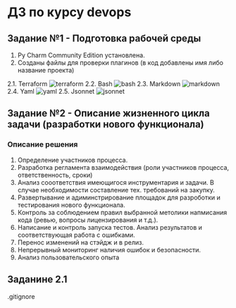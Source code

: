 # ДЗ по курсу devops
## Задание №1 - Подготовка рабочей среды
1. Py Charm Community Edition установлена.
2. Созданы файлы для проверки плагинов (в код добавлены имя либо название проекта)  

2.1. Terraform
![terraform](https://user-images.githubusercontent.com/100503249/155880359-c275a1ce-3e39-489a-beda-db41180121df.png)
2.2. Bash
![bash](https://user-images.githubusercontent.com/100503249/155880035-78e0c595-14cd-4fce-a0c1-8ae70623ca0d.png)
2.3. Markdown
![markdown](https://user-images.githubusercontent.com/100503249/155880154-86159ef1-ba42-428d-8e41-f56408c19eff.png)
2.4. Yaml
![yaml](https://user-images.githubusercontent.com/100503249/155880408-1609c77c-17d2-4b1c-b51e-35ffeb9779d5.png)
2.5. Jsonnet
![jsonnet](https://user-images.githubusercontent.com/100503249/155880331-a606fe70-bff1-4bdf-affa-049d52dba464.png)


## Задание №2 - Описание жизненного цикла задачи (разработки нового функционала)
### Описание решения
1. Определение участников процесса.
2. Разработка регламента взаимодействия (роли участников процесса, ответственность, сроки)
3. Анализ сооответствия имеющигося инструментария и задачи. В случае необходимости составление тех. требований на закупку.
4. Развертывание и адиминстрирование площадок для разроботки и тестирования нового функционала.
5. Контроль за соблюдением правил выбранной метолики напмисания кода (ревью, вопросы лицензирования и т.д.).
6. Написание и контроль запуска тестов. Анализ результатов и соответствующая работа с ошибками.
7. Перенос изменений на стэйдж и в релиз.
8. Непрерывный мониторинг наличия ошибок и безопасности.
9. Анализ пользовательского опыта

## Заданине 2.1
.gitignore
